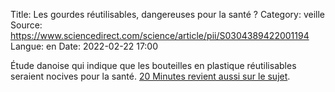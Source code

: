 Title: Les gourdes réutilisables, dangereuses pour la santé ?
Category: veille
Source: https://www.sciencedirect.com/science/article/pii/S0304389422001194
Langue: en
Date: 2022-02-22 17:00

Étude danoise qui indique que les bouteilles en plastique réutilisables seraient nocives pour la santé. [20 Minutes revient aussi sur le sujet](https://www.20minutes.fr/sante/3237771-20220218-bouteilles-plastique-reutilisables-geste-ecolo-potentiellement-dangereux-sante). 
